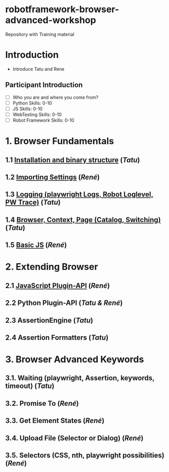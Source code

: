 # robotframework-browser-advanced-workshop
Repository with Training material


# Introduction
	
- Introduce Tatu and Rene
## Participant Introduction

- [ ] Who you are and where you come from?
- [ ] Python Skills: 0-10
- [ ] JS Skills: 0-10
- [ ] WebTesting Skills: 0-10
- [ ] Robot Framework Skills: 0-10
 
# 1. Browser Fundamentals

## 1.1 [Installation and binary structure](1.1.Installation_and_Binaries/)						(*Tatu*)

## 1.2 [Importing Settings](1.2.ImportSettings/) 										(*René*)

## 1.3 [Logging (playwright Logs, Robot Loglevel, PW Trace)](1.3.Logging/)		(*Tatu*)

## 1.4 [Browser, Context, Page (Catalog, Switching)](1.4.Browser_Context_Page/) 			(*Tatu*)

## 1.5 [Basic JS](1.5.BasicJS/) 									(*René*)

# 2. Extending Browser

## 2.1 [JavaScript Plugin-API](2.1.JavaScript_Plugin-API/)												(*René*)

## 2.2 Python Plugin-API 										(*Tatu & René*)

## 2.3 AssertionEngine											(*Tatu*)

## 2.4 Assertion Formatters 									(*Tatu*)

# 3. Browser Advanced Keywords

## 3.1. Waiting (playwright, Assertion, keywords, timeout) 		(*Tatu*)

## 3.2. Promise To 												(*René*)

## 3.3. Get Element States 										(*René*)

## 3.4. Upload File (Selector or Dialog) 						(*René*)

## 3.5. Selectors (CSS, nth, playwright possibilities) 			(*René*)

